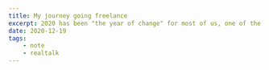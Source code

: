 ```yaml
---
title: My journey going freelance
excerpt: 2020 has been "the year of change" for most of us, one of the biggest career moves I've made this year is deciding to quit my job and go freelance.
date: 2020-12-19
tags:
    - note
    - realtalk
---
```

